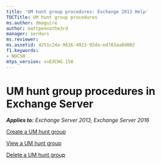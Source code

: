 ```yaml
---
title: 'UM hunt group procedures: Exchange 2013 Help'
TOCTitle: UM hunt group procedures
ms.author: dmaguire
author: mattpennathe3rd
manager: serdars
ms.reviewer: 
ms.assetid: 4251c24a-9616-4923-92da-ed783aa8d802
f1.keywords:
- NOCSH
mtps_version: v=EXCHG.150
---
```


# UM hunt group procedures in Exchange Server

_**Applies to:** Exchange Server 2013, Exchange Server 2016_

[Create a UM hunt group](create-um-hunt-group-exchange-2013-help.md)

[View a UM hunt group](view-um-hunt-group-exchange-2013-help.md)

[Delete a UM hunt group](delete-um-hunt-group-exchange-2013-help.md)
